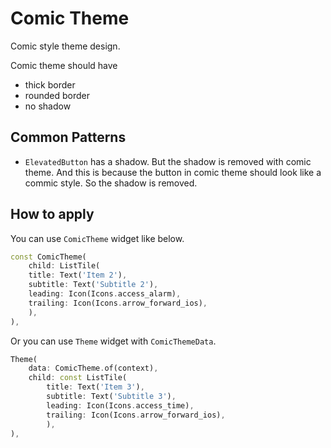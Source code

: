 # Comic Theme

Comic style theme design.

Comic theme should have

- thick border
- rounded border
- no shadow


## Common Patterns

- `ElevatedButton` has a shadow. But the shadow is removed with comic theme. And this is because the button in comic theme should look like a commic style. So the shadow is removed.



## How to apply

You can use `ComicTheme` widget like below.

```dart
const ComicTheme(
    child: ListTile(
    title: Text('Item 2'),
    subtitle: Text('Subtitle 2'),
    leading: Icon(Icons.access_alarm),
    trailing: Icon(Icons.arrow_forward_ios),
    ),
),
```

Or you can use `Theme` widget with `ComicThemeData`.

```dart
Theme(
    data: ComicTheme.of(context),
    child: const ListTile(
        title: Text('Item 3'),
        subtitle: Text('Subtitle 3'),
        leading: Icon(Icons.access_time),
        trailing: Icon(Icons.arrow_forward_ios),
        ),
),
```

